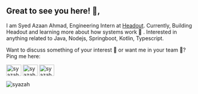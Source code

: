 ## Great to see you here! 👋,

I am Syed Azaan Ahmad, Engineering Intern at [Headout](https://headout.com/). Currently, Building Headout and learning more about how systems work :seedling: . Interested in anything related to Java, Nodejs, Springboot, Kotlin, Typescript.

Want to discuss something of your interest :mag_right: or want me in your team :hammer:? Ping me here:

<p align="left">
<a href="https://twitter.com/thesyazah" target="blank"><img align="center" src="https://raw.githubusercontent.com/rahuldkjain/github-profile-readme-generator/master/src/images/icons/Social/twitter.svg" alt="syazah" height="30" width="40" /></a>
<a href="https://linkedin.com/in/syazah" target="blank"><img align="center" src="https://raw.githubusercontent.com/rahuldkjain/github-profile-readme-generator/master/src/images/icons/Social/linked-in-alt.svg" alt="syazah" height="30" width="40" /></a>
<a href="https://www.leetcode.com/syazah" target="blank"><img align="center" src="https://raw.githubusercontent.com/rahuldkjain/github-profile-readme-generator/master/src/images/icons/Social/leet-code.svg" alt="syazah" height="30" width="40" /></a>
</p>

<p><img align="center" src="https://github-readme-stats.vercel.app/api/top-langs?username=syazah&show_icons=true&locale=en&layout=compact" alt="syazah" /></p>
